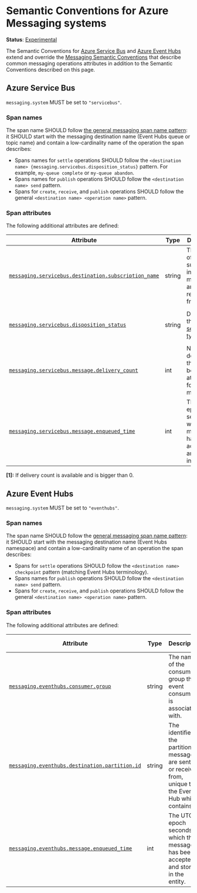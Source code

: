 <!--- Hugo front matter used to generate the website version of this page:
linkTitle: Google Cloud Pub/Sub
--->

# Semantic Conventions for Azure Messaging systems

**Status**: [Experimental][DocumentStatus]

The Semantic Conventions for [Azure Service Bus](https://learn.microsoft.com/azure/service-bus-messaging/service-bus-messaging-overview) and [Azure Event Hubs](https://learn.microsoft.com/azure/event-hubs/event-hubs-about) extend and override the [Messaging Semantic Conventions](README.md) that describe common messaging operations attributes in addition to the Semantic Conventions described on this page.

## Azure Service Bus

`messaging.system` MUST be set to `"servicebus"`.

### Span names

The span name SHOULD follow [the general messaging span name pattern](../messaging/azure-messaging.md): it SHOULD start with the messaging destination name (Event Hubs queue or topic name) and contain a low-cardinality name of the operation the span describes:

- Spans names for `settle` operations SHOULD follow the `<destination name> {messaging.servicebus.disposition_status}` pattern.
  For example, `my-queue complete` or `my-queue abandon`.
- Spans names for `publish` operations SHOULD follow the `<destination name> send` pattern.
- Spans for `create`, `receive`, and `publish` operations SHOULD follow the general `<destination name> <operation name>` pattern.

### Span attributes

The following additional attributes are defined:
<!-- semconv messaging.servicebus -->
| Attribute  | Type | Description  | Examples  | Requirement Level |
|---|---|---|---|---|
| [`messaging.servicebus.destination.subscription_name`](../attributes-registry/messaging.md) | string | The name of the subscription in the topic messages are received from. | `mySubscription` | Conditionally Required: If messages are received from the subscription. |
| [`messaging.servicebus.disposition_status`](../attributes-registry/messaging.md) | string | Describes the [settlement type](https://learn.microsoft.com/azure/service-bus-messaging/message-transfers-locks-settlement#peeklock). | `complete` | Conditionally Required: if and only if `messaging.operation` is `settle`. |
| [`messaging.servicebus.message.delivery_count`](../attributes-registry/messaging.md) | int | Number of deliveries that have been attempted for this message. | `2` | Conditionally Required: [1] |
| [`messaging.servicebus.message.enqueued_time`](../attributes-registry/messaging.md) | int | The UTC epoch seconds at which the message has been accepted and stored in the entity. | `1701393730` | Recommended |

**[1]:** If delivery count is available and is bigger than 0.
<!-- endsemconv -->

## Azure Event Hubs

`messaging.system` MUST be set to `"eventhubs"`.

### Span names

The span name SHOULD follow the [general messaging span name pattern](../messaging/azure-messaging.md): it SHOULD start with the messaging destination name (Event Hubs namespace) and
contain a low-cardinality name of an operation the span describes:

- Spans for `settle` operations SHOULD follow the `<destination name> checkpoint` pattern (matching Event Hubs terminology).
- Spans names for `publish` operations SHOULD follow the `<destination name> send` pattern.
- Spans for `create`, `receive`, and `publish` operations SHOULD follow the general `<destination name> <operation name>` pattern.

### Span attributes

The following additional attributes are defined:
<!-- semconv messaging.eventhubs -->
| Attribute  | Type | Description  | Examples  | Requirement Level |
|---|---|---|---|---|
| [`messaging.eventhubs.consumer.group`](../attributes-registry/messaging.md) | string | The name of the consumer group the event consumer is associated with. | `indexer` | Conditionally Required: If not default ("$Default"). |
| [`messaging.eventhubs.destination.partition.id`](../attributes-registry/messaging.md) | string | The identifier of the partition messages are sent to or received from, unique to the Event Hub which contains it. | `1` | Conditionally Required: If available. |
| [`messaging.eventhubs.message.enqueued_time`](../attributes-registry/messaging.md) | int | The UTC epoch seconds at which the message has been accepted and stored in the entity. | `1701393730` | Recommended |
<!-- endsemconv -->

[DocumentStatus]: https://github.com/open-telemetry/opentelemetry-specification/tree/v1.26.0/specification/document-status.md
